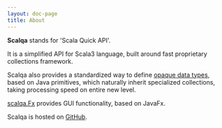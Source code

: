 ```yaml
---
layout: doc-page
title: About
---
```


**Scalqa** stands for 'Scala Quick API'. 

It is a simplified API for Scala3 language, built around fast proprietary collections framework.

Scalqa also provides a standardized way to define [opaque data types](../features/Data.html), 
based on Java primitives, which naturally inherit specialized collections, taking processing speed on entire new level.

[scalqa.Fx](../../api/scalqa/Fx$.html) provides GUI functionality, based on JavaFx.

Scalqa is hosted on [GitHub](https://github.com/scalqa/scalqa).
